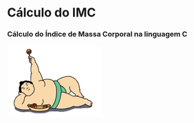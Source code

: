 # Cálculo do IMC
###  Cálculo do  Índice de Massa Corporal na linguagem C  
  ![Gif interativo](https://github.com/lrolivera/Calculo-do-IMC/blob/master/Peso.gif)
